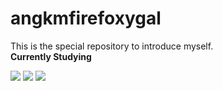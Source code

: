 # angkmfirefoxygal
This is the special repository to introduce myself.<br>
<strong>Currently Studying</strong><br>

<img src="https://img.shields.io/badge/python-3776AB?style=for-the-badge&logo=python&logoColor=white">
<img src="https://img.shields.io/badge/Java-007396?style=for-the-badge&logo=OpenJDK&logoColor=white"/>
<img src="https://img.shields.io/badge/C++-00599C?style=flat&logo=cplusplus&logoColor=white"/>
